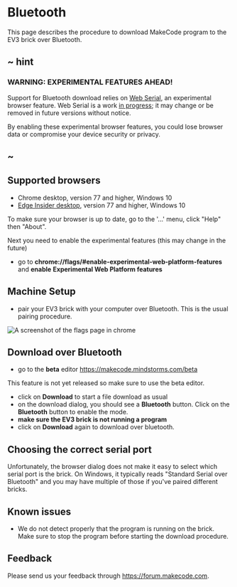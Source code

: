 # Bluetooth

This page describes the procedure to download MakeCode program to the EV3 brick 
over Bluetooth.

## ~ hint

### WARNING: EXPERIMENTAL FEATURES AHEAD! 

Support for Bluetooth download relies on [Web Serial](https://wicg.github.io/serial/),
an experimental browser feature. Web Serial is a work [in progress](https://www.chromestatus.com/feature/6577673212002304); 
it may change or be removed in future versions without notice.

By enabling these experimental browser features, you could lose browser data or compromise your device security 
or privacy.

## ~

## Supported browsers

* Chrome desktop, version 77 and higher, Windows 10
* [Edge Insider desktop](https://www.microsoftedgeinsider.com), version 77 and higher, Windows 10

To make sure your browser is up to date, go to the '...' menu, click "Help" then "About".

Next you need to enable the experimental features (this may change in the future)

* go to **chrome://flags/#enable-experimental-web-platform-features** and **enable** 
**Experimental Web Platform features**

## Machine Setup

* pair your EV3 brick with your computer over Bluetooth. This is the usual pairing procedure.

![A screenshot of the flags page in chrome](/static/bluetooth/experimental.png)

## Download over Bluetooth

* go to the **beta** editor https://makecode.mindstorms.com/beta

This feature is not yet released so make sure to use the beta editor.

* click on **Download** to start a file download as usual
* on the download dialog, you should see a **Bluetooth** button. Click on the
**Bluetooth** button to enable the mode.
* **make sure the EV3 brick is not running a program**
* click on **Download** again to download over bluetooth.

## Choosing the correct serial port

Unfortunately, the browser dialog does not make it easy to select which serial port is the brick.
On Windows, it typically reads "Standard Serial over Bluetooth" and you may 
have multiple of those if you've paired different bricks.

## Known issues

* We do not detect properly that the program is running on the brick. Make sure to stop the program before starting the download procedure.

## Feedback

Please send us your feedback through https://forum.makecode.com.